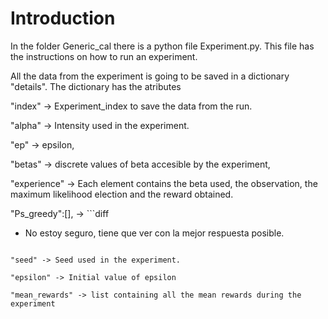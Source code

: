 # Introduction

In the folder Generic_cal there is a python file Experiment.py. This file has the instructions on how to run an experiment.

All the data from the experiment is going to be saved in a dictionary "details". The dictionary has the atributes

"index" -> Experiment_index to save the data from the run.

"alpha" -> Intensity used in the experiment.

"ep" -> epsilon,

"betas" -> discrete values of beta accesible by the experiment,

"experience" -> Each element contains the beta used, the observation, the maximum likelihood election and the reward obtained.

"Ps_greedy":[], -> ```diff
- No estoy seguro, tiene que ver con la mejor respuesta posible.
```

"seed" -> Seed used in the experiment.

"epsilon" -> Initial value of epsilon

"mean_rewards" -> list containing all the mean rewards during the experiment
